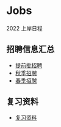 # Jobs

2022 上岸日程

## 招聘信息汇总

- [提前批招聘](./jobs-infos/pre-recruitment.md)
- [秋季招聘](./jobs-infos/autumn-recruitment.md)
- [春季招聘](./jobs-infos/spring-recruitment.md)



## 复习资料

- [复习资料](./preparation/README.md)


